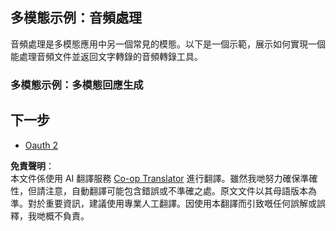 <!--
CO_OP_TRANSLATOR_METADATA:
{
  "original_hash": "d0c02b421d63eeb6b261b245acc42f23",
  "translation_date": "2025-06-02T20:34:47+00:00",
  "source_file": "05-AdvancedTopics/mcp-multi-modality/README.md",
  "language_code": "hk"
}
-->
## 多模態示例：音頻處理

音頻處理是多模態應用中另一個常見的模態。以下是一個示範，展示如何實現一個能處理音頻文件並返回文字轉錄的音頻轉錄工具。

### 多模態示例：多模態回應生成

## 下一步

- [Oauth 2](../mcp-oauth2-demo/README.md)

**免責聲明**：  
本文件係使用 AI 翻譯服務 [Co-op Translator](https://github.com/Azure/co-op-translator) 進行翻譯。雖然我哋努力確保準確性，但請注意，自動翻譯可能包含錯誤或不準確之處。原文文件以其母語版本為準。對於重要資訊，建議使用專業人工翻譯。因使用本翻譯而引致嘅任何誤解或誤釋，我哋概不負責。